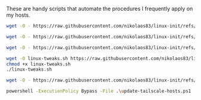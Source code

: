 These are handy scripts that automate the procedures I frequently apply on my hosts.

```bash
wget -O - https://raw.githubusercontent.com/nikolaos83/linux-init/refs/heads/main/debian-stripper.sh | bash
```
```bash
wget -O - https://raw.githubusercontent.com/nikolaos83/linux-init/refs/heads/main/firewall-hardened.sh | bash
```
```bash
wget -O - https://raw.githubusercontent.com/nikolaos83/linux-init/refs/heads/main/init-samba.sh | bash
```
```bash
wget -O linux-tweaks.sh https://raw.githubusercontent.com/nikolaos83/linux-init/refs/heads/main/linux-tweaks.sh
chmod +x linux-tweaks.sh
./linux-tweaks.sh
```
```bash
wget -O - https://raw.githubusercontent.com/nikolaos83/linux-init/refs/heads/main/magicDNS-daemon.sh | bash
```
```bash
powershell -ExecutionPolicy Bypass -File .\update-tailscale-hosts.ps1
```
